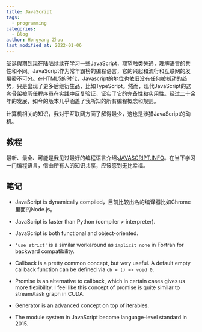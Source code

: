 ```yaml
---
title: JavaScript
tags:
  - programming
categories:
  - Blog
author: Hongyang Zhou
last_modified_at: 2022-01-06
---
```


圣诞假期到现在陆陆续续在学习一些JavaScript，期望触类旁通，理解语言的共性和不同。JavaScript作为常年霸榜的编程语言，它的兴起和流行和互联网的发展密不可分。在HTML5的时代，Javascript的地位也依旧没有任何被撼动的趋势，只是出现了更多后继衍生品，比如TypeScript。然而，现代JavaScript的这套骨架被历任程序员在实践中反复验证，证实了它的完备性和实用性。经过二十余年的发展，如今的版本几乎涵盖了我所知的所有编程概念和规则。

计算机相关的知识，我对于互联网方面了解得最少，这也是涉猎JavaScript的动机。

## 教程

最新、最全、可能是我见过最好的编程语言介绍:[JAVASCRIPT.INFO](https://javascript.info/)。在当下学习一门编程语言，借由所有人的知识共享，应该感到无比幸福。

## 笔记

* JavaScript is dynamically compiled，目前比较出名的编译器比如Chrome里面的Node.js。

* JavaScript is faster than Python (compiler > interpreter).

* JavaScript is both functional and object-oriented.

* `'use strict'` is a similar workaround as `implicit none` in Fortran for backward compatibility.

* Callback is a pretty common concept, but very useful. A default empty callback function can be defined via `cb = () => void 0`.

* Promise is an alternative to callback, which in certain cases gives us more flexibility. I feel like this concept of promise is quite similar to stream/task graph in CUDA.

* Generator is an advanced concept on top of iterables.

* The module system in JavaScript become language-level standard in 2015.